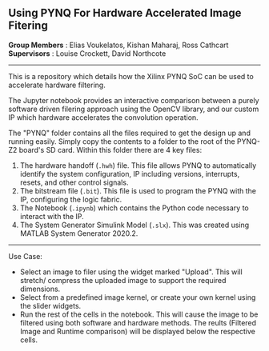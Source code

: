 ## Using PYNQ For Hardware Accelerated Image Fitering

**Group Members** : Elias Voukelatos, Kishan Maharaj, Ross Cathcart
**Supervisors** : Louise Crockett, David Northcote

---

This is a repository which details how the Xilinx PYNQ SoC can be used to accelerate hardware filtering.

The Jupyter notebook provides an interactive comparison between a purely software driven filering approach using the OpenCV library, and our custom IP which hardware accelerates the convolution operation. 

The "PYNQ" folder contains all the files required to get the design up and running easily. Simply copy the contents to a folder to the root of the  PYNQ-Z2 board's SD card. Within this folder there are 4 key files:

1. The hardware handoff (`.hwh`) file. This file allows  PYNQ to automatically identify the system configuration, IP including versions, interrupts, resets, and other control signals.
2. The bitstream file (`.bit`). This file is used to program the PYNQ with the IP, configuring the logic fabric.
3. The Notebook (`.ipynb`) which contains the Python code necessary to interact with the IP.
4. The System Generator Simulink Model (`.slx`). This was created using MATLAB System Generator 2020.2.

---

Use Case:

- Select an image to filer using the widget marked "Upload". This will stretch/ compress the uploaded image to support the required dimensions.
- Select from a predefined image kernel, or create your own kernel using the slider widgets.
- Run the rest of the cells in the notebook. This will cause the image to be filtered using both software and hardware methods. The reults (Filtered Image and Runtime comparison) will be displayed below the respective cells.
